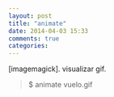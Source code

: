 ```yaml
---
layout: post
title: "animate"
date: 2014-04-03 15:33
comments: true
categories: 
---
```

[imagemagick]. visualizar gif.

>$ animate vuelo.gif


